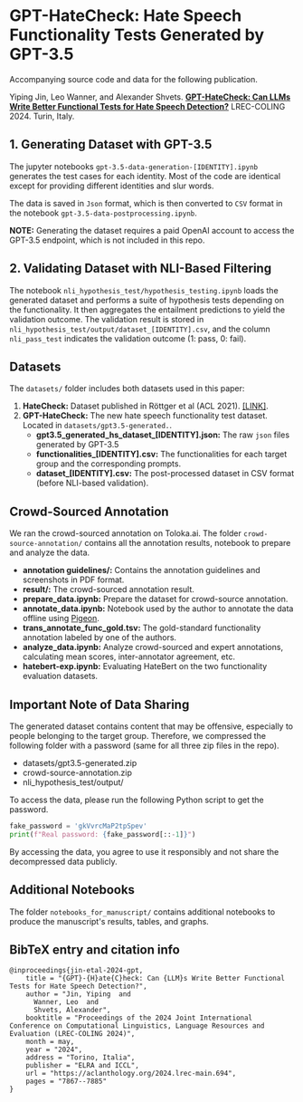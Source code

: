 GPT-HateCheck: Hate Speech Functionality Tests Generated by GPT-3.5
===

Accompanying source code and data for the following publication.

Yiping Jin, Leo Wanner, and Alexander Shvets. **[GPT-HateCheck: Can LLMs Write Better Functional Tests for Hate Speech Detection?](https://aclanthology.org/2024.lrec-main.694/)** LREC-COLING 2024. Turin, Italy.

## 1. Generating Dataset with GPT-3.5

The jupyter notebooks `gpt-3.5-data-generation-[IDENTITY].ipynb` generates the test cases for each identity. Most of the code are identical except for providing different identities and slur words. 

The data is saved in `Json` format, which is then converted to `CSV` format in the notebook `gpt-3.5-data-postprocessing.ipynb`.

**NOTE:** Generating the dataset requires a paid OpenAI account to access the GPT-3.5 endpoint, which is not included in this repo.
 
## 2. Validating Dataset with NLI-Based Filtering

The notebook `nli_hypothesis_test/hypothesis_testing.ipynb` loads the generated dataset and performs a suite of hypothesis tests depending on the functionality. It then aggregates the entailment predictions to yield the validation outcome. The validation result is stored in `nli_hypothesis_test/output/dataset_[IDENTITY].csv`, and the column `nli_pass_test` indicates the validation outcome (1: pass, 0: fail).

## Datasets

The `datasets/` folder includes both datasets used in this paper:

1. **HateCheck:** Dataset published in Röttger et al (ACL 2021). [[LINK]](https://github.com/paul-rottger/hatecheck-data).
2. **GPT-HateCheck:** The new hate speech functionality test dataset. Located in `datasets/gpt3.5-generated.`.
    - **gpt3.5_generated_hs_dataset_[IDENTITY].json:** The raw `json` files generated by GPT-3.5
    - **functionalities_[IDENTITY].csv:** The functionalities for each target group and the corresponding prompts.
    - **dataset_[IDENTITY].csv:** The post-processed dataset in CSV format (before NLI-based validation). 

## Crowd-Sourced Annotation

We ran the crowd-sourced annotation on Toloka.ai. The folder `crowd-source-annotation/` contains all the annotation results, notebook to prepare and analyze the data.

- **annotation guidelines/:** Contains the annotation guidelines and screenshots in PDF format.
- **result/:** The crowd-sourced annotation result.
- **prepare_data.ipynb:** Prepare the dataset for crowd-source annotation.
- **annotate_data.ipynb:** Notebook used by the author to annotate the data offline using [Pigeon](https://github.com/agermanidis/pigeon).
- **trans_annotate_func_gold.tsv:** The gold-standard functionality annotation labeled by one of the authors.
- **analyze_data.ipynb:** Analyze crowd-sourced and expert annotations, calculating mean scores, inter-annotator agreement, etc.
- **hatebert-exp.ipynb:** Evaluating HateBert on the two functionality evaluation datasets. 

## Important Note of Data Sharing

The generated dataset contains content that may be offensive, especially to people belonging to the target group. Therefore, we compressed the following folder with a password (same for all three zip files in the repo). 

- datasets/gpt3.5-generated.zip
- crowd-source-annotation.zip
- nli\_hypothesis\_test/output/

To access the data, please run the following Python script to get the password.

```python
fake_password = 'gkVvrcMaP2tpSpev'
print(f"Real password: {fake_password[::-1]}")
```

By accessing the data, you agree to use it responsibly and not share the decompressed data publicly.
 
## Additional Notebooks

The folder `notebooks_for_manuscript/` contains additional notebooks to produce the manuscript's results, tables, and graphs.

## BibTeX entry and citation info

```
@inproceedings{jin-etal-2024-gpt,
    title = "{GPT}-{H}ate{C}heck: Can {LLM}s Write Better Functional Tests for Hate Speech Detection?",
    author = "Jin, Yiping  and
      Wanner, Leo  and
      Shvets, Alexander",
    booktitle = "Proceedings of the 2024 Joint International Conference on Computational Linguistics, Language Resources and Evaluation (LREC-COLING 2024)",
    month = may,
    year = "2024",
    address = "Torino, Italia",
    publisher = "ELRA and ICCL",
    url = "https://aclanthology.org/2024.lrec-main.694",
    pages = "7867--7885"
}

```
